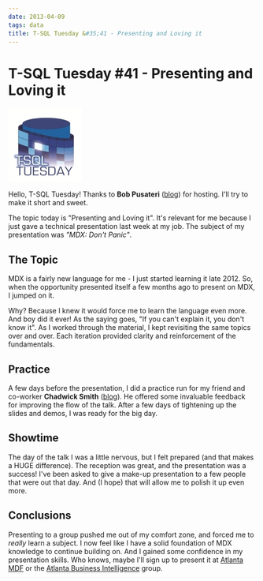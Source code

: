 ```yaml
---
date: 2013-04-09
tags: data
title: T-SQL Tuesday &#35;41 - Presenting and Loving it
---
```

# T-SQL Tuesday #41 - Presenting and Loving it

[![T-SQL Tuesday](/assets/img/TSQL2sDay150x150.jpg)](http://www.bobpusateri.com/archive/2013/04/invitation-to-t-sql-tuesday-41-presenting-and-loving-it/)
  
Hello, T-SQL Tuesday! Thanks to **Bob Pusateri** ([blog](http://www.bobpusateri.com/)) for hosting. I'll try to make it short and sweet.

The topic today is "Presenting and Loving it". It's relevant for me because I just gave a technical presentation last week at my job. The subject of my presentation was *"MDX: Don't Panic"*.

## The Topic

MDX is a fairly new language for me - I just started learning it late 2012. So, when the opportunity presented itself a few months ago to present on MDX, I jumped on it.

Why? Because I knew it would force me to learn the language even more. And boy did it ever! As the saying goes, "If you can't explain it, you don't know it". As I worked through the material, I kept revisiting the same topics over and over. Each iteration provided clarity and reinforcement of the fundamentals.

## Practice

A few days before the presentation, I did a practice run for my friend and co-worker **Chadwick Smith** ([blog](http://www.bismiths.com/)). He offered some invaluable feedback for improving the flow of the talk. After a few days of tightening up the slides and demos, I was ready for the big day.

## Showtime

The day of the talk I was a little nervous, but I felt prepared (and that makes a HUGE difference). The reception was great, and the presentation was a success! I've been asked to give a make-up presentation to a few people that were out that day. And (I hope) that will allow me to polish it up  even more.

## Conclusions

Presenting to a group pushed me out of my comfort zone, and forced me to *really* learn a subject. I now feel like I have a solid foundation of MDX knowledge to continue building on. And I gained some confidence in my presentation skills. Who knows, maybe I'll sign up to present it at [Atlanta MDF](http://www.atlantamdf.com/) or the [Atlanta Business Intelligence](http://atlantabi.sqlpass.org/) group.
